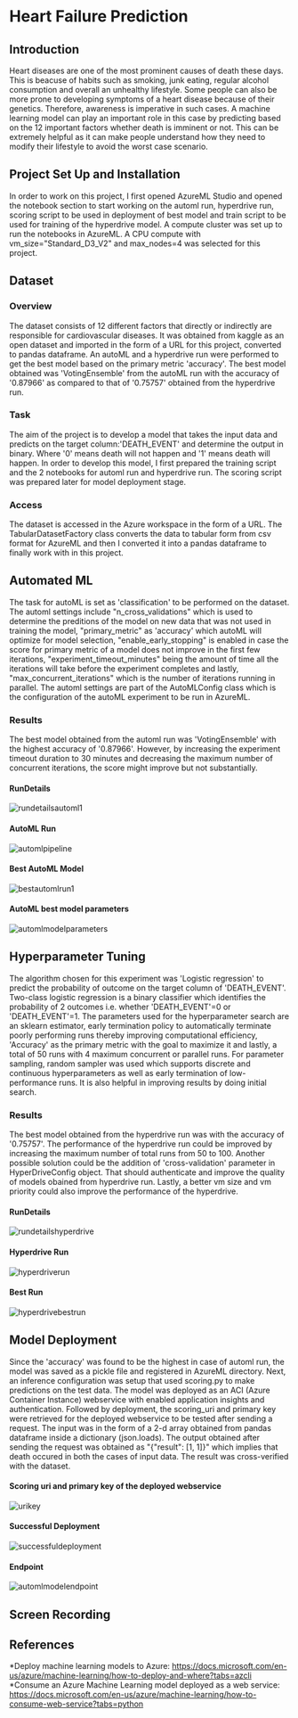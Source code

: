 # Heart Failure Prediction

## Introduction
Heart diseases are one of the most prominent causes of death these days. This is beacuse of habits such as smoking, junk eating, regular alcohol consumption and overall an unhealthy lifestyle. Some people can also be more prone to developing symptoms of a heart disease because of their genetics. Therefore, awareness is imperative in such cases. 
A machine learning model can play an important role in this case by predicting based on the 12 important factors whether death is imminent or not. This can be extremely helpful as it can make people understand how they need to modify their lifestyle to avoid the worst case scenario.

## Project Set Up and Installation
In order to work on this project, I first opened AzureML Studio and opened the notebook section to start working on the automl run, hyperdrive run, scoring script to be used in deployment of best model and train script to be used for training of the hyperdrive model. A compute cluster was set up to run the notebooks in AzureML. A CPU compute with vm_size="Standard_D3_V2" and max_nodes=4 was selected for this project.

## Dataset

### Overview
The dataset consists of 12 different factors that directly or indirectly are responsible for cardiovascular diseases. It was obtained from kaggle as an open dataset and imported in the form of a URL for this project, converted to pandas dataframe. An autoML and a hyperdrive run were performed to get the best model based on the primary metric 'accuracy'. The best model obtained was 'VotingEnsemble' from the autoML run with the accuracy of '0.87966' as compared to that of '0.75757' obtained from the hyperdrive run.

### Task
The aim of the project is to develop a model that takes the input data and predicts on the target column:'DEATH_EVENT' and determine the output in binary. Where '0' means death will not happen and '1' means death will happen. In order to develop this model, I first prepared the training script and the 2 notebooks for automl run and hyperdrive run. The scoring script was prepared later for model deployment stage.

### Access
The dataset is accessed in the Azure workspace in the form of a URL. The TabularDatasetFactory class converts the data to tabular form from csv format for AzureML and then I converted it into a pandas dataframe to finally work with in this project. 

## Automated ML
The task for autoML is set as 'classification' to be performed on the dataset. The automl settings include "n_cross_validations" which is used to determine the preditions of the model on new data that was not used in training the model, "primary_metric" as 'accuracy' which autoML will optimize for model selection, "enable_early_stopping" is enabled in case the score for primary metric of a model does not improve in the first few iterations, "experiment_timeout_minutes" being the amount of time all the iterations will take before the experiment completes and lastly, "max_concurrent_iterations" which is the number of iterations running in parallel.
The automl settings are part of the AutoMLConfig class which is the configuration of the autoML experiment to be run in AzureML.

### Results
The best model obtained from the automl run was 'VotingEnsemble' with the highest accuracy of '0.87966'. However, by increasing the experiment timeout duration to 30 minutes and decreasing the maximum number of concurrent iterations, the score might improve but not substantially.

#### RunDetails

![rundetailsautoml1](https://github.com/shat700/nd00333-capstone/blob/master/starter_file/rundetailsautoml1.png)

#### AutoML Run

![automlpipeline](https://github.com/shat700/nd00333-capstone/blob/master/starter_file/automlpipeline.png)

#### Best AutoML Model 

![bestautomlrun1](https://github.com/shat700/nd00333-capstone/blob/master/starter_file/bestautomlrun1.png)

#### AutoML best model parameters

![automlmodelparameters](https://github.com/shat700/nd00333-capstone/blob/master/starter_file/automlmodelparameters.png)

## Hyperparameter Tuning
The algorithm chosen for this experiment was 'Logistic regression' to predict the probability of outcome on the target column of 'DEATH_EVENT'. Two-class logistic regression is a binary classifier which identifies the probability of 2 outcomes i.e. whether 'DEATH_EVENT'=0 or 'DEATH_EVENT'=1. The parameters used for the hyperparameter search are an sklearn estimator, early termination policy to automatically terminate poorly performing runs thereby improving computational efficiency, 'Accuracy' as the primary metric with the goal to maximize it and lastly, a total of 50 runs with 4 maximum concurrent or parallel runs. 
For parameter sampling, random sampler was used which supports discrete and continuous hyperparameters as well as early termination of low-performance runs. It is also helpful in improving results by doing initial search.

### Results
The best model obtained from the hyperdrive run was with the accuracy of '0.75757'. The performance of the hyperdrive run could be improved by increasing the maximum number of total runs from 50 to 100. Another possible solution could be the addition of 'cross-validation' parameter in HyperDriveConfig object. That should authenticate and improve the quality of models obained from hyperdrive run. Lastly, a better vm size and vm priority could also improve the performance of the hyperdrive.

#### RunDetails

![rundetailshyperdrive](https://github.com/shat700/nd00333-capstone/blob/master/starter_file/rundetailshyperdrive.png)

#### Hyperdrive Run

![hyperdriverun](https://github.com/shat700/nd00333-capstone/blob/master/starter_file/hyperdriverun.png)

#### Best Run

![hyperdrivebestrun](https://github.com/shat700/nd00333-capstone/blob/master/starter_file/hyperdrivebestrun.png)

## Model Deployment
Since the 'accuracy' was found to be the highest in case of automl run, the model was saved as a pickle file and registered in AzureML directory. Next, an inference configuration was setup that used scoring.py to make predictions on the test data. The model was deployed as an ACI (Azure Container Instance) webservice with enabled application insights and authentication. 
Followed by deployment, the scoring_uri and primary key were retrieved for the deployed webservice to be tested after sending a request. The input was in the form of a 2-d array obtained from pandas dataframe inside a dictionary (json.loads). The output obtained after sending the request was obtained as "{\"result\": [1, 1]}" which implies that death occured in both the cases of input data. 
The result was cross-verified with the dataset. 

#### Scoring uri and primary key of the deployed webservice

![urikey](https://github.com/shat700/nd00333-capstone/blob/master/starter_file/urikey.png)

#### Successful Deployment

![successfuldeployment](https://github.com/shat700/nd00333-capstone/blob/master/starter_file/successfuldeployment.png)

#### Endpoint

![automlmodelendpoint](https://github.com/shat700/nd00333-capstone/blob/master/starter_file/automlmodelendpoint.png)

## Screen Recording


## References
*Deploy machine learning models to Azure: https://docs.microsoft.com/en-us/azure/machine-learning/how-to-deploy-and-where?tabs=azcli
*Consume an Azure Machine Learning model deployed as a web service: https://docs.microsoft.com/en-us/azure/machine-learning/how-to-consume-web-service?tabs=python



